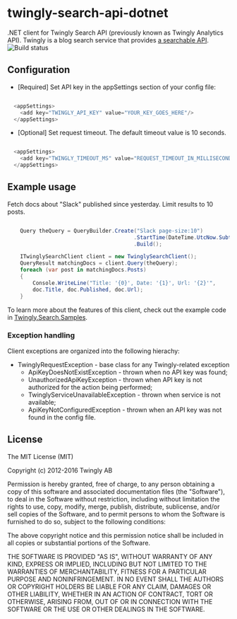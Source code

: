 # twingly-search-api-dotnet
.NET client for Twingly Search API (previously known as Twingly Analytics API). Twingly is a blog search service that provides [a searchable API](https://developer.twingly.com/resources/search/). ![Build status](https://ci.appveyor.com/api/projects/status/gljbvg2ds257o6jw?svg=true)

## Configuration

* [Required] Set API key in the appSettings section of your config file:

```cs

  <appSettings>
    <add key="TWINGLY_API_KEY" value="YOUR_KEY_GOES_HERE"/>
  </appSettings>

```

* [Optional] Set request timeout. The default timeout value is 10 seconds.
```cs

  <appSettings>
    <add key="TWINGLY_TIMEOUT_MS" value="REQUEST_TIMEOUT_IN_MILLISECONDS"/>
  </appSettings>

```

## Example usage
Fetch docs about "Slack" published since yesterday. Limit results to 10 posts.

```cs

    Query theQuery = QueryBuilder.Create("Slack page-size:10")
                                        .StartTime(DateTime.UtcNow.Subtract(TimeSpan.FromDays(1)))
                                        .Build();

    ITwinglySearchClient client = new TwinglySearchClient();
    QueryResult matchingDocs = client.Query(theQuery);
    foreach (var post in matchingDocs.Posts)
    {
        Console.WriteLine("Title: '{0}', Date: '{1}', Url: '{2}'",
        doc.Title, doc.Published, doc.Url);
    }

```
To learn more about the features of this client, check out the example code in [Twingly.Search.Samples](Twingly.Search.Samples).

### Exception handling

Client exceptions are organized into the following hierachy:
* TwinglyRequestException - base class for any Twingly-related exception
    * ApiKeyDoesNotExistException - thrown when no API key was found;
    * UnauthorizedApiKeyException - thrown when API key is not authorized for the action being performed;
    * TwinglyServiceUnavailableException - thrown when service is not available;
    * ApiKeyNotConfiguredException - thrown when an API key was not found in the config file.
        
## License

The MIT License (MIT)

Copyright (c) 2012-2016 Twingly AB

Permission is hereby granted, free of charge, to any person obtaining a copy of
this software and associated documentation files (the "Software"), to deal in
the Software without restriction, including without limitation the rights to
use, copy, modify, merge, publish, distribute, sublicense, and/or sell copies of
the Software, and to permit persons to whom the Software is furnished to do so,
subject to the following conditions:

The above copyright notice and this permission notice shall be included in all
copies or substantial portions of the Software.

THE SOFTWARE IS PROVIDED "AS IS", WITHOUT WARRANTY OF ANY KIND, EXPRESS OR
IMPLIED, INCLUDING BUT NOT LIMITED TO THE WARRANTIES OF MERCHANTABILITY, FITNESS
FOR A PARTICULAR PURPOSE AND NONINFRINGEMENT. IN NO EVENT SHALL THE AUTHORS OR
COPYRIGHT HOLDERS BE LIABLE FOR ANY CLAIM, DAMAGES OR OTHER LIABILITY, WHETHER
IN AN ACTION OF CONTRACT, TORT OR OTHERWISE, ARISING FROM, OUT OF OR IN
CONNECTION WITH THE SOFTWARE OR THE USE OR OTHER DEALINGS IN THE SOFTWARE.
